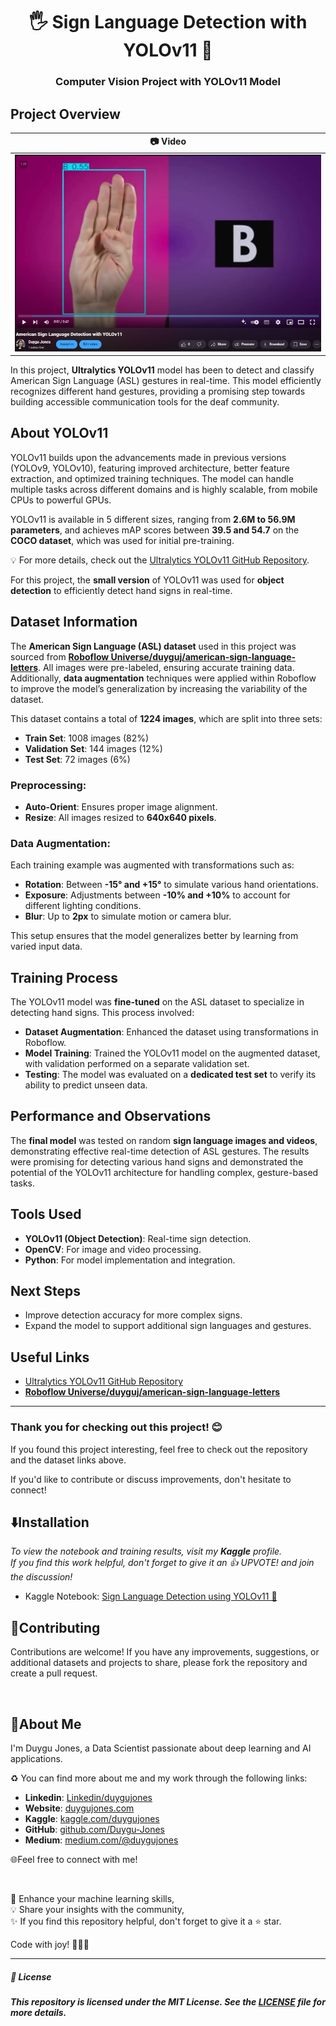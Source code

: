 <h1 align="center">
🖐️ Sign Language Detection with YOLOv11 🤟
</h1>

<h3 align="center"> Computer Vision Project with YOLOv11 Model </h3>

## Project Overview

| 📷 Video                                            | 
|------------------------------------------------------|
| ![Input Image](https://github.com/Duygu-Jones/Deep-Learning-Projects/blob/main/03_Sign_Language_YOLO11/asl_img.png?raw=true) | [


In this project, **Ultralytics YOLOv11** model has been to detect and classify American Sign Language (ASL) gestures in real-time. This model efficiently recognizes different hand gestures, providing a promising step towards building accessible communication tools for the deaf community.

## About YOLOv11
YOLOv11 builds upon the advancements made in previous versions (YOLOv9, YOLOv10), featuring improved architecture, better feature extraction, and optimized training techniques. The model can handle multiple tasks across different domains and is highly scalable, from mobile CPUs to powerful GPUs.

YOLOv11 is available in 5 different sizes, ranging from **2.6M to 56.9M parameters**, and achieves mAP scores between **39.5 and 54.7** on the **COCO dataset**, which was used for initial pre-training.

💡 For more details, check out the [Ultralytics YOLOv11 GitHub Repository](https://github.com/ultralytics/ultralytics).

For this project, the **small version** of YOLOv11 was used for **object detection** to efficiently detect hand signs in real-time.

## Dataset Information
The **American Sign Language (ASL) dataset** used in this project was sourced from [**Roboflow Universe/duyguj/american-sign-language-letters**](https://app.roboflow.com/duyguj/american-sign-language-letters-vouo0/1). All images were pre-labeled, ensuring accurate training data. Additionally, **data augmentation** techniques were applied within Roboflow to improve the model’s generalization by increasing the variability of the dataset.

This dataset contains a total of **1224 images**, which are split into three sets:
- **Train Set**: 1008 images (82%)
- **Validation Set**: 144 images (12%)
- **Test Set**: 72 images (6%)

### Preprocessing:
- **Auto-Orient**: Ensures proper image alignment.
- **Resize**: All images resized to **640x640 pixels**.

### Data Augmentation:
Each training example was augmented with transformations such as:
- **Rotation**: Between **-15° and +15°** to simulate various hand orientations.
- **Exposure**: Adjustments between **-10% and +10%** to account for different lighting conditions.
- **Blur**: Up to **2px** to simulate motion or camera blur.

This setup ensures that the model generalizes better by learning from varied input data.

## Training Process
The YOLOv11 model was **fine-tuned** on the ASL dataset to specialize in detecting hand signs. This process involved:
- **Dataset Augmentation**: Enhanced the dataset using transformations in Roboflow.
- **Model Training**: Trained the YOLOv11 model on the augmented dataset, with validation performed on a separate validation set.
- **Testing**: The model was evaluated on a **dedicated test set** to verify its ability to predict unseen data.

## Performance and Observations
The **final model** was tested on random **sign language images and videos**, demonstrating effective real-time detection of ASL gestures. The results were promising for detecting various hand signs and demonstrated the potential of the YOLOv11 architecture for handling complex, gesture-based tasks.

## Tools Used
- **YOLOv11 (Object Detection)**: Real-time sign detection.
- **OpenCV**: For image and video processing.
- **Python**: For model implementation and integration.

## Next Steps
- Improve detection accuracy for more complex signs.
- Expand the model to support additional sign languages and gestures.

## Useful Links
- [Ultralytics YOLOv11 GitHub Repository](https://github.com/ultralytics/ultralytics)  
- [**Roboflow Universe/duyguj/american-sign-language-letters**](https://app.roboflow.com/duyguj/american-sign-language-letters-vouo0/1)

---

### Thank you for checking out this project! 😊  
If you found this project interesting, feel free to check out the repository and the dataset links above.

If you'd like to contribute or discuss improvements, don't hesitate to connect!



## ⬇️Installation

*To view the notebook and training results, visit my **Kaggle** profile.*  
*If you find this work helpful, don't forget to give it an 👍 UPVOTE! and join the discussion!*

 - Kaggle Notebook: [Sign Language Detection using YOLOv11 🤟](https://www.kaggle.com/code/duygujones/sign-language-detection-using-yolo11)
 
## 🤝Contributing

Contributions are welcome! If you have any improvements, suggestions, or additional datasets and projects to share, please fork the repository and create a pull request.

<br>

## 🌱About Me

I'm Duygu Jones, a Data Scientist passionate about deep learning and AI applications.

♻️ You can find more about me and my work through the following links:

- **Linkedin**: [Linkedin/duygujones](https://www.linkedin.com/in/duygujones/)
- **Website**: [duygujones.com](https://duygujones.vercel.app/)
- **Kaggle**: [kaggle.com/duygujones](https://www.kaggle.com/duygujones)
- **GitHub**: [github.com/Duygu-Jones](https://github.com/Duygu-Jones)
- **Medium**: [medium.com/@duygujones](https://medium.com/@duygujones)

🌐Feel free to connect with me!

<br>

🎯 Enhance your machine learning skills,<br>
💡 Share your insights with the community,<br>
✨ If you find this repository helpful, don't forget to give it a ⭐ star.<br>

Code with joy! 👩‍💻✨

---

##### 📜 License

##### This repository is licensed under the MIT License. See the [LICENSE](LICENSE) file for more details.
